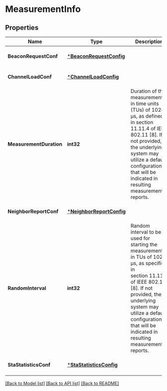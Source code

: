 # MeasurementInfo

## Properties
Name | Type | Description | Notes
------------ | ------------- | ------------- | -------------
**BeaconRequestConf** | [***BeaconRequestConfig**](BeaconRequestConfig.md) |  | [optional] [default to null]
**ChannelLoadConf** | [***ChannelLoadConfig**](ChannelLoadConfig.md) |  | [optional] [default to null]
**MeasurementDuration** | **int32** | Duration of the measurement in time units (TUs) of 1024 µs, as defined in section 11.11.4 of IEEE 802.11 [8].  If not provided, the underlying system may utilize a default configuration that will be indicated in resulting measurement reports. | [optional] [default to null]
**NeighborReportConf** | [***NeighborReportConfig**](NeighborReportConfig.md) |  | [optional] [default to null]
**RandomInterval** | **int32** | Random interval to be used for starting the measurement in TUs of 1024 µs, as specified in section 11.11.3 of IEEE 802.11 [8].  If not provided, the underlying system may utilize a default configuration that will be indicated in resulting measurement reports. | [optional] [default to null]
**StaStatisticsConf** | [***StaStatisticsConfig**](StaStatisticsConfig.md) |  | [optional] [default to null]

[[Back to Model list]](../README.md#documentation-for-models) [[Back to API list]](../README.md#documentation-for-api-endpoints) [[Back to README]](../README.md)


